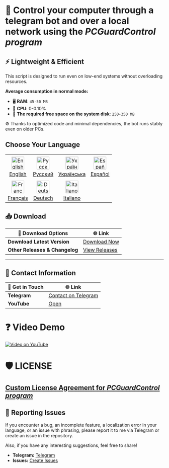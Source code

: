 # 🤖 Control your computer through a telegram bot and over a local network using the _PCGuardControl program_

## ⚡ Lightweight & Efficient  

This script is designed to run even on low-end systems without overloading resources.  

**Average consumption in normal mode:**  
- 🖥 **RAM**: `45-50 MB`
- 🔄 **CPU**: 0-0.10%  
- 💾 **The required free space on the system disk**: `250-350 MB`

⚙️ Thanks to optimized code and minimal dependencies, the bot runs stably even on older PCs.  

## Choose Your Language

<p align="center">
  <table>
    <tr>
      <td align="center">
        <a href="docs/README.en.md">
          <img src="https://upload.wikimedia.org/wikipedia/commons/a/a4/Flag_of_the_United_States.svg" alt="English" style="width: 40px; vertical-align: middle; margin: 5px;" />
          <br>English
        </a>
      </td>
      <td align="center">
        <a href="docs/README.ru.md">
          <img src="https://upload.wikimedia.org/wikipedia/commons/f/f3/Flag_of_Russia.svg" alt="Русский" style="width: 40px; vertical-align: middle; margin: 5px;" />
          <br>Русский
        </a>
      </td>
      <td align="center">
        <a href="docs/README.uk.md">
          <img src="https://upload.wikimedia.org/wikipedia/commons/4/49/Flag_of_Ukraine.svg" alt="Українська" style="width: 40px; vertical-align: middle; margin: 5px;" />
          <br>Українська
        </a>
      </td>
      <td align="center">
        <a href="docs/README.es.md">
          <img src="https://upload.wikimedia.org/wikipedia/commons/9/9a/Flag_of_Spain.svg" alt="Español" style="width: 40px; vertical-align: middle; margin: 5px;" />
          <br>Español
        </a>
      </td>
    </tr>
    <tr>
      <td align="center">
        <a href="docs/README.fr.md">
          <img src="https://upload.wikimedia.org/wikipedia/commons/c/c3/Flag_of_France.svg" alt="Français" style="width: 40px; vertical-align: middle; margin: 5px;" />
          <br>Français
        </a>
      </td>
      <td align="center">
        <a href="docs/README.de.md">
          <img src="https://upload.wikimedia.org/wikipedia/commons/b/ba/Flag_of_Germany.svg" alt="Deutsch" style="width: 40px; vertical-align: middle; margin: 5px;" />
          <br>Deutsch
        </a>
      </td>
      <td align="center">
        <a href="docs/README.it.md">
          <img src="https://upload.wikimedia.org/wikipedia/commons/0/03/Flag_of_Italy.svg" alt="Italiano" style="width: 40px; vertical-align: middle; margin: 5px;" />
          <br>Italiano
        </a>
    </tr>
  </table>
</p>

## 📥 Download

| 📂 **Download Options**        | 🌐 **Link**                                                                                 |
|--------------------------------|----------------------------------------------------------------------------------------------|
| **Download Latest Version**    | [Download Now](https://github.com/Farmerok/Telegram-Remote-Control-PC/releases/latest) |
| **Other Releases & Changelog** | [View Releases](https://github.com/Farmerok/Telegram-Remote-Control-PC/releases)             |


---

## 📇 Contact Information

| 💬 **Get in Touch**            | 🌐 **Link**                                                                                 |
|--------------------------------|----------------------------------------------------------------------------------------------|
| **Telegram**                   | [Contact on Telegram](https://t.me/insiderkeeps)                                             |
| **YouTube**                   | [Open](https://www.youtube.com/@IKDeveloper)                                                  |

# ❓ Video Demo
[![Video on YouTube](https://img.youtube.com/vi/BHk1nThG2VI/0.jpg)](https://youtu.be/BHk1nThG2VI?si=1Qrc_q9fawjXHUNk)

# 🛡️ LICENSE
## [Custom License Agreement for _PCGuardControl program_](LICENSE)


## 🐞 Reporting Issues

If you encounter a bug, an incomplete feature, a localization error in your language, or an issue with phrasing, please report it to me via Telegram or create an issue in the repository.

Also, if you have any interesting suggestions, feel free to share!

- **Telegram:** [Telegram](https://t.me/insiderkeeps)
- **Issues:** [Create Issues](https://github.com/Farmerok/Telegram-Remote-Control-PC/issues/new)

